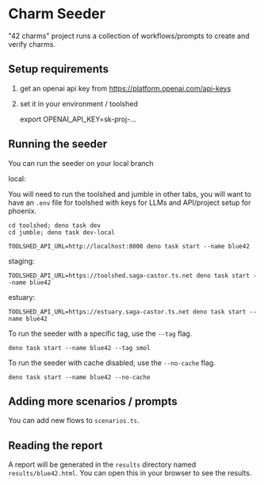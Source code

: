 # Charm Seeder

"42 charms" project runs a collection of workflows/prompts to create and verify
charms.

## Setup requirements

1. get an openai api key from <https://platform.openai.com/api-keys>
2. set it in your environment / toolshed

   export OPENAI_API_KEY=sk-proj-...

## Running the seeder

You can run the seeder on your local branch

local:

You will need to run the toolshed and jumble in other tabs, you will want to
have an `.env` file for toolshed with keys for LLMs and API/project setup for
phoenix.

    cd toolshed; deno task dev
    cd jumble; deno task dev-local

    TOOLSHED_API_URL=http://localhost:8000 deno task start --name blue42

staging:

    TOOLSHED_API_URL=https://toolshed.saga-castor.ts.net deno task start --name blue42

estuary:

    TOOLSHED_API_URL=https://estuary.saga-castor.ts.net deno task start --name blue42

To run the seeder with a specific tag, use the `--tag` flag.

    deno task start --name blue42 --tag smol

To run the seeder with cache disabled, use the `--no-cache` flag.

    deno task start --name blue42 --no-cache

## Adding more scenarios / prompts

You can add new flows to `scenarios.ts`.

## Reading the report

A report will be generated in the `results` directory named
`results/blue42.html`. You can open this in your browser to see the results.
